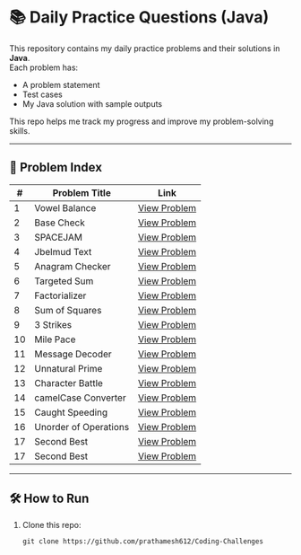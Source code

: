 # 📚 Daily Practice Questions (Java)

This repository contains my daily practice problems and their solutions in **Java**.  
Each problem has:
- A problem statement
- Test cases
- My Java solution with sample outputs

This repo helps me track my progress and improve my problem-solving skills.  

---

## 📖 Problem Index

| #   | Problem Title         | Link                                              |
| --- | --------------------- | ------------------------------------------------- |
| 1   | Vowel Balance         | [View Problem](./problem-01-vowel-balance)        |
| 2   | Base Check            | [View Problem](./problem-02-base-check)           |
| 3   | SPACEJAM              | [View Problem](./problem-03-spacejam)             |
| 4   | Jbelmud Text          | [View Problem](./problem-04-jbelmud-text)         |
| 5   | Anagram Checker       | [View Problem](./problem-05-anagram-checker)      |
| 6   | Targeted Sum          | [View Problem](./problem-06-targeted-sum)         |
| 7   | Factorializer         | [View Problem](./problem-07-factorializer)        |
| 8   | Sum of Squares        | [View Problem](./problem-08-SumOfSquares)         |
| 9   | 3 Strikes             | [View Problem](./problem-09-three-strikes)        |
| 10  | Mile Pace             | [View Problem](./problem-10-mile-pace)            |
| 11  | Message Decoder       | [View Problem](./problem-11-message-decoder)      |
| 12  | Unnatural Prime       | [View Problem](./problem-12-unnatural-prime)      |
| 13  | Character Battle      | [View Problem](./problem-13-character-battle)     |
| 14  | camelCase Converter   | [View Problem](./problem-14-camelcase-converter)  |
| 15  | Caught Speeding       | [View Problem](./problem-15-caught-speeding)      |
| 16  | Unorder of Operations | [View Problem](./problem-16-unorderof-operations) |
| 17  | Second Best           | [View Problem](./problem-17-second-best)          |
| 17  | Second Best           | [View Problem](./problem-18-candlelight)          |

---

## 🛠 How to Run
1. Clone this repo:
   ```
   git clone https://github.com/prathamesh612/Coding-Challenges
   ```
